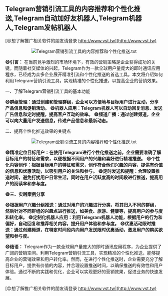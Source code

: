 ## **Telegram营销引流工具的内容推荐和个性化推送,Telegram自动加好友机器人,Telegram机器人,Telegram发帖机器人**

[😍想了解推广相关软件的朋友请登录 http://www.vst.tw](http://www.vst.tw)

 <center><img src="https://vst.tw/MP4/tuiguang/png/1.png" alt="Telegram营销引流工具的内容推荐和个性化推送.txt"></center>

**😄引言：**
在当前竞争激烈的市场环境下，有效的营销策略是企业获得成功的关键。而随着社交媒体的兴起，Telegram作为一款全球用户量庞大的即时通讯应用程序，已经成为众多企业展开精准引流和个性化推送的首选工具。本文将介绍如何利用Telegram营销引流工具，实现精准的个性化推送，以提高企业的营销效果。

一、了解Telegram营销引流工具的基本功能

**😄群组管理：通过创建和管理群组，企业可以方便地与目标用户进行互动，分享产品信息和促销活动。**
**😄机器人应用：Telegram机器人可以自动回复消息、发送广告信息和定时提醒，提高客户互动的效率。**
**😄频道广播：通过创建频道，企业可以向大量用户发送信息，传递产品信息和最新动态。**

二、提高个性化推送效果的关键点

 <center><img src="https://vst.tw/MP4/tuiguang/png/7.png" alt="Telegram营销引流工具的内容推荐和个性化推送.txt"></center>

**😄精准定位目标用户：在使用Telegram进行个性化推送之前，企业需要准确了解目标用户的特征和需求，以便根据不同用户的兴趣和喜好进行精准推送。**
**😄个性化内容创作：根据目标用户的特征和需求，创作符合他们兴趣的内容，提供有价值的信息和优惠活动，以吸引用户的关注和参与。**
**😄定时发送和提醒：合理设置推送时间，避免打扰用户日常生活，同时在用户活跃度高的时间段进行推送，提高用户的阅读率和参与度。**

**😄三、实践案例分享**

**😄根据用户兴趣分组推送：通过对用户的兴趣进行分类，将其归入不同的群组，然后针对不同群组的兴趣点进行推送，如美食、旅游、健康等，提高用户的参与度和转化率。**
**😄定制化机器人应用：利用Telegram机器人功能，根据用户的行为和偏好，自动回复和推荐相关内容，提升用户体验和参与度。**
**😄优惠活动限时推送：通过创建频道，在特定时间段内向用户发送限时优惠活动，激发用户的购买欲望和参与度。**

**😄结语：**
Telegram作为一款全球用户量庞大的即时通讯应用程序，为企业提供了广阔的营销空间。利用Telegram营销引流工具，实现精准的个性化推送，能够提高企业的营销效果和用户转化率。然而，在进行个性化推送时，企业需要充分了解目标用户，提供有价值的内容，并合理设置推送时间，以确保推送的有效性和用户体验。通过不断的实践和优化，企业可以实现更好的营销效果，促进业务的快速发展。

[😍想了解推广相关软件的朋友请登录 http://www.vst.tw](http://www.vst.tw)



